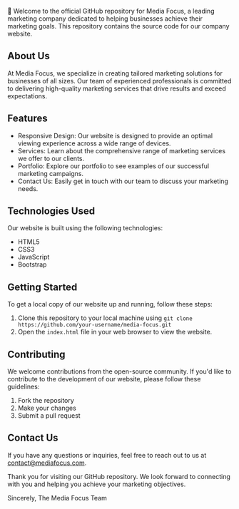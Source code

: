 👋 Welcome to the official GitHub repository for Media Focus, a leading marketing company dedicated to helping businesses achieve their marketing goals. This repository contains the source code for our company website.

## About Us
At Media Focus, we specialize in creating tailored marketing solutions for businesses of all sizes. Our team of experienced professionals is committed to delivering high-quality marketing services that drive results and exceed expectations.

## Features
- Responsive Design: Our website is designed to provide an optimal viewing experience across a wide range of devices.
- Services: Learn about the comprehensive range of marketing services we offer to our clients.
- Portfolio: Explore our portfolio to see examples of our successful marketing campaigns.
- Contact Us: Easily get in touch with our team to discuss your marketing needs.

## Technologies Used
Our website is built using the following technologies:
- HTML5
- CSS3
- JavaScript
- Bootstrap

## Getting Started
To get a local copy of our website up and running, follow these steps:
1. Clone this repository to your local machine using `git clone https://github.com/your-username/media-focus.git`
2. Open the `index.html` file in your web browser to view the website.

## Contributing
We welcome contributions from the open-source community. If you'd like to contribute to the development of our website, please follow these guidelines:
1. Fork the repository
2. Make your changes
3. Submit a pull request

## Contact Us
If you have any questions or inquiries, feel free to reach out to us at contact@mediafocus.com.

Thank you for visiting our GitHub repository. We look forward to connecting with you and helping you achieve your marketing objectives.

Sincerely,
The Media Focus Team
